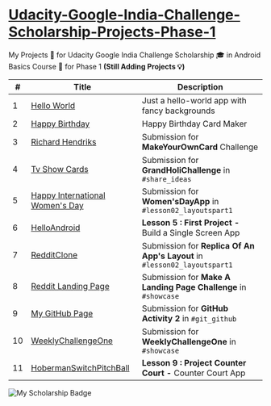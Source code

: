 # [Udacity-Google-India-Challenge-Scholarship-Projects-Phase-1](https://piedcipher.github.io/Udacity-Google-India-Challenge-Scholarship-Projects-Phase-1/index.html)

My Projects :pencil: for Udacity Google India Challenge Scholarship :mortar_board: in Android Basics Course :ledger: for Phase 1 **(Still Adding Projects :bulb:)**

| # | Title | Description |
| --- | --- | --- |
| 1 | [Hello World](https://github.com/piedcipher/Udacity-Google-India-Challenge-Scholarship-Projects-Phase-1/tree/master/HelloWorld) | Just a hello-world app with fancy backgrounds |
| 2 | [Happy Birthday](https://github.com/piedcipher/Udacity-Google-India-Challenge-Scholarship-Projects-Phase-1/tree/master/HappyBirthday) | Happy Birthday Card Maker |
| 3 | [Richard Hendriks](https://github.com/piedcipher/Udacity-Google-India-Challenge-Scholarship-Projects-Phase-1/tree/master/RichardHendriks) | Submission for **MakeYourOwnCard** Challenge |
| 4 | [Tv Show Cards](https://github.com/piedcipher/Udacity-Google-India-Challenge-Scholarship-Projects-Phase-1/tree/master/TvShowCards) | Submission for **GrandHoliChallenge** in `#share_ideas` |
| 5 | [Happy International Women's Day](https://github.com/piedcipher/Udacity-Google-India-Challenge-Scholarship-Projects-Phase-1/tree/master/HappyInternationalWomensDay) | Submission for **Women'sDayApp** in `#lesson02_layoutspart1` |
| 6 | [HelloAndroid](https://github.com/piedcipher/Udacity-Google-India-Challenge-Scholarship-Projects-Phase-1/tree/master/HelloAndroid) | **Lesson 5 : First Project -** Build a Single Screen App |
| 7 | [RedditClone](https://github.com/piedcipher/Udacity-Google-India-Challenge-Scholarship-Projects-Phase-1/tree/master/RedditClone) | Submission for **Replica Of An App's Layout** in `#lesson02_layoutspart1` |
| 8 | [Reddit Landing Page](https://github.com/piedcipher/Udacity-Google-India-Challenge-Scholarship-Projects-Phase-1/tree/master/RedditLandingPage) | Submission for **Make A Landing Page Challenge** in `#showcase` |
| 9 | [My GitHub Page](https://github.com/piedcipher/Udacity-Google-India-Challenge-Scholarship-Projects-Phase-1/blob/master/index.html) | Submission for **GitHub Activity 2** in `#git_github` |
| 10 | [WeeklyChallengeOne](https://github.com/piedcipher/WeeklyChallengeOne) | Submission for **WeeklyChallengeOne** in `#showcase` |
| 11 | [HobermanSwitchPitchBall](https://github.com/piedcipher/Udacity-Google-India-Challenge-Scholarship-Projects-Phase-1/tree/master/HobermanSwitchPitchBall) | **Lesson 9 : Project Counter Court -** Counter Court App |

![My Scholarship Badge](https://s3-us-west-2.amazonaws.com/udacity-email/Scholarships/Google-Scholarship-India-Badge.png)
